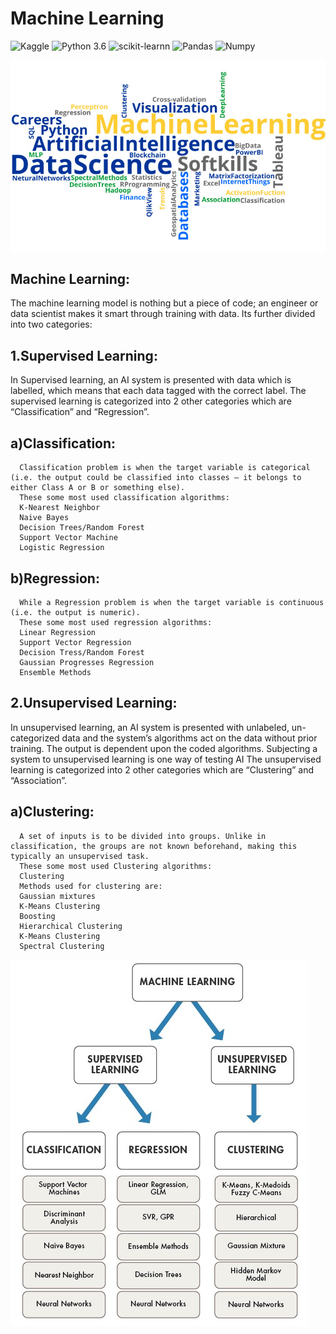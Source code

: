 # Machine Learning

![Kaggle](https://img.shields.io/badge/Dataset-Kaggle-blue.svg) 
![Python 3.6](https://img.shields.io/badge/Python-3.6-brightgreen.svg) 
![scikit-learnn](https://img.shields.io/badge/Library-Scikit_Learn-orange.svg)
![Pandas](https://img.shields.io/badge/Pandas-1.0.4-lightgrey)
![Numpy](https://img.shields.io/badge/Numpy-1.18.1-yellowgreen)

![alt tag](https://github.com/Subhamp7/Machine_Learning/blob/master/readme_resource/ml.jpg)


## Machine Learning:
The machine learning model is nothing but a piece of code; an engineer or data scientist makes it smart through training with data. Its further divided into two categories:

## 1.Supervised Learning:
  In Supervised learning, an AI system is presented with data which is labelled, which means that each data tagged with the correct label.
  The supervised learning is categorized into 2 other categories which are “Classification” and “Regression”.

  ## a)Classification:
      Classification problem is when the target variable is categorical (i.e. the output could be classified into classes — it belongs to either Class A or B or something else).
      These some most used classification algorithms:
      K-Nearest Neighbor
      Naive Bayes
      Decision Trees/Random Forest
      Support Vector Machine
      Logistic Regression

  ## b)Regression:
      While a Regression problem is when the target variable is continuous (i.e. the output is numeric).
      These some most used regression algorithms:
      Linear Regression
      Support Vector Regression
      Decision Tress/Random Forest
      Gaussian Progresses Regression
      Ensemble Methods

## 2.Unsupervised Learning:
  In unsupervised learning, an AI system is presented with unlabeled, un-categorized data and the system’s algorithms act on the data without prior training. The output is 
  dependent upon the coded algorithms. Subjecting a system to unsupervised learning is one way of testing AI
  The unsupervised learning is categorized into 2 other categories which are “Clustering” and “Association”.

 ##  a)Clustering:
      A set of inputs is to be divided into groups. Unlike in classification, the groups are not known beforehand, making this typically an unsupervised task.
      These some most used Clustering algorithms:
      Clustering
      Methods used for clustering are:
      Gaussian mixtures
      K-Means Clustering
      Boosting
      Hierarchical Clustering
      K-Means Clustering
      Spectral Clustering



![alt tag](https://github.com/Subhamp7/Machine_Learning/blob/master/readme_resource/ML_parts.jpeg)
